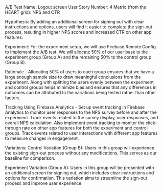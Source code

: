 A/B Test Name: Logout screen
User Story Number: 4
Metric (from the HEART grid): NPS and CTR

Hypothesis: By adding an additional screen for signing out with clear instructions and options, users will find it easier to complete the sign-out process, resulting in higher NPS scores and increased CTR on other app features.

Experiment: For the experiment setup, we will use Firebase Remote Config to implement the A/B test. We will allocate 50% of our user base to the experiment group (Group A) and the remaining 50% to the control group (Group B).

Rationale - Allocating 50% of users to each group ensures that we have a large enough sample size to draw meaningful conclusions from the experiment. Along with splitting the users evenly between the experiment and control groups helps minimize bias and ensures that any differences in outcomes can be attributed to the variations being tested rather than other factors.

Tracking Using Firebase Analytics - Set up event tracking in Firebase Analytics to monitor user responses to the NPS survey before and after the experiment. Track events related to the survey display, user responses, and overall NPS calculation. Also implement event tracking to monitor the click-through rate on other app features for both the experiment and control groups. Track events related to user interactions with different app features to measure changes in engagement.

Variations:
Control Variation (Group B):
Users in this group will experience the existing sign-out process without any modifications. This serves as our baseline for comparison.

Experiment Variation (Group A):
Users in this group will be presented with an additional screen for signing out, which includes clear instructions and options for confirmation. This variation aims to streamline the sign-out process and improve user experience.